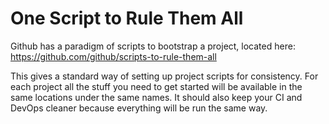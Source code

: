 # One Script to Rule Them All

Github has a paradigm of scripts to bootstrap a project, located here: https://github.com/github/scripts-to-rule-them-all

This gives a standard way of setting up project scripts for consistency. For each project all the stuff you need to get started will be available in the same locations under the same names. It should also keep your CI and DevOps cleaner because everything will be run the same way.